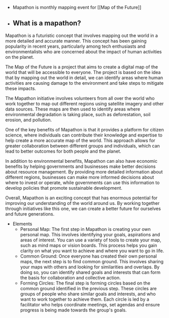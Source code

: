 - Mapathon is monthly mapping event for [[Map of the Future]]
- What is a mapathon?
	-

Mapathon is a futuristic concept that involves mapping out the world in a more detailed and accurate manner. This concept has been gaining popularity in recent years, particularly among tech enthusiasts and environmentalists who are concerned about the impact of human activities on the planet.

The Map of the Future is a project that aims to create a digital map of the world that will be accessible to everyone. The project is based on the idea that by mapping out the world in detail, we can identify areas where human activities are causing damage to the environment and take steps to mitigate these impacts.

The Mapathon initiative involves volunteers from all over the world who work together to map out different regions using satellite imagery and other data sources. These maps are then used to identify areas where environmental degradation is taking place, such as deforestation, soil erosion, and pollution.

One of the key benefits of Mapathon is that it provides a platform for citizen science, where individuals can contribute their knowledge and expertise to help create a more accurate map of the world. This approach allows for greater collaboration between different groups and individuals, which can lead to better outcomes for both people and the planet.

In addition to environmental benefits, Mapathon can also have economic benefits by helping governments and businesses make better decisions about resource management. By providing more detailed information about different regions, businesses can make more informed decisions about where to invest or operate, while governments can use this information to develop policies that promote sustainable development.

Overall, Mapathon is an exciting concept that has enormous potential for improving our understanding of the world around us. By working together through initiatives like this one, we can create a better future for ourselves and future generations. 
- Elements
	- Personal Map: The first step in Mapathon is creating your own personal map. This involves identifying your goals, aspirations and areas of interest. You can use a variety of tools to create your map, such as mind maps or vision boards. This process helps you gain clarity on what you want to achieve and where you want to go in life.
	- Common Ground: Once everyone has created their own personal maps, the next step is to find common ground. This involves sharing your maps with others and looking for similarities and overlaps. By doing so, you can identify shared goals and interests that can form the basis for collaboration and collective action.
	- Forming Circles: The final step is forming circles based on the common ground identified in the previous step. These circles are groups of people who share similar goals and interests, and who want to work together to achieve them. Each circle is led by a facilitator who helps coordinate meetings, set agendas and ensure progress is being made towards the group's goals.

